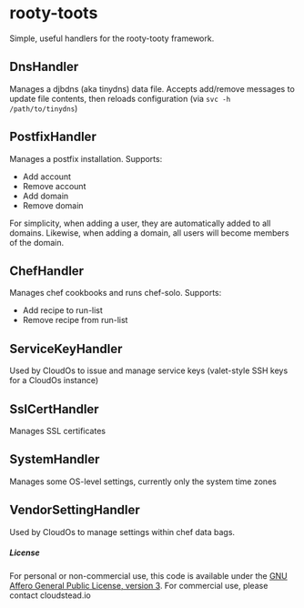 # rooty-toots

Simple, useful handlers for the rooty-tooty framework.

## DnsHandler
Manages a djbdns (aka tinydns) data file. Accepts add/remove messages to update file contents, then reloads configuration (via `svc -h /path/to/tinydns`)

## PostfixHandler
Manages a postfix installation. Supports:

* Add account
* Remove account
* Add domain
* Remove domain

For simplicity, when adding a user, they are automatically added to all domains. Likewise, when adding a domain, all users will become members of the domain.

## ChefHandler
Manages chef cookbooks and runs chef-solo. Supports:

* Add recipe to run-list
* Remove recipe from run-list

## ServiceKeyHandler
Used by CloudOs to issue and manage service keys (valet-style SSH keys for a CloudOs instance)

## SslCertHandler
Manages SSL certificates

## SystemHandler
Manages some OS-level settings, currently only the system time zones
 
## VendorSettingHandler
Used by CloudOs to manage settings within chef data bags.

##### License
For personal or non-commercial use, this code is available under the [GNU Affero General Public License, version 3](https://www.gnu.org/licenses/agpl-3.0.html).
For commercial use, please contact cloudstead.io
